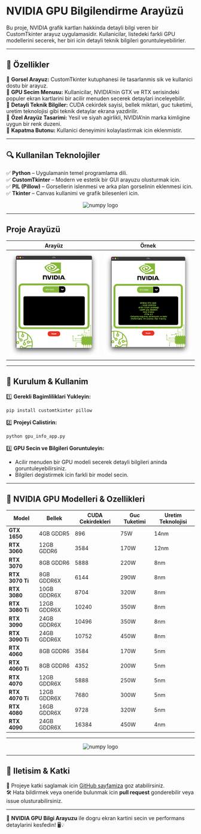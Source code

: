 # NVIDIA GPU Bilgilendirme Arayüzü

Bu proje, NVIDIA grafik kartları hakkinda detayli bilgi veren bir CustomTkinter arayuz uygulamasidir. Kullanicilar, listedeki farkli GPU modellerini secerek, her biri icin detayli teknik bilgileri goruntuleyebilirler.  

---

## 📌 **Özellikler**  

🔹 **Gorsel Arayuz:** CustomTkinter kutuphanesi ile tasarlanmis sik ve kullanici dostu bir arayuz.  
🔹 **GPU Secim Menusu:** Kullanicilar, NVIDIA’nin GTX ve RTX serisindeki populer ekran kartlarini bir acilir menuden secerek detaylari inceleyebilir.  
🔹 **Detayli Teknik Bilgiler:** CUDA cekirdek sayisi, bellek miktari, guc tuketimi, uretim teknolojisi gibi teknik detaylar ekrana yazdirilir.  
🔹 **Özel Arayüz Tasarimi:** Yesil ve siyah agirlikli, NVIDIA’nin marka kimligine uygun bir renk duzeni.  
🔹 **Kapatma Butonu:** Kullanici deneyimini kolaylastirmak icin eklenmistir.  

---

## 🔍 **Kullanilan Teknolojiler**  

✅ **Python** – Uygulamanin temel programlama dili.  
✅ **CustomTkinter** – Modern ve estetik bir GUI arayuzu olusturmak icin.  
✅ **PIL (Pillow)** – Gorsellerin islenmesi ve arka plan gorselinin eklenmesi icin.  
✅ **Tkinter** – Canvas kullanimi ve grafik bilesenleri icin.  



<div align="Center">
  <img src="https://miro.medium.com/v2/resize:fit:1200/1*sAkjy0szVOfoTBLde76vlw.gif" height="300" alt="numpy logo"  />
 </div>





---
## Proje Arayüzü 

| Arayüz  |Örnek |
|---------|--------|
| ![Heatmap](https://github.com/realmir1/Nvidia/blob/main/Ekran%20Resmi%202025-02-11%2014.05.48.png?raw=true) | ![GUI](https://github.com/realmir1/Nvidia/blob/main/Ekran%20Resmi%202025-02-11%2014.06.00.png?raw=true) |





---

## 💾 **Kurulum & Kullanim**  

1️⃣ **Gerekli Bagimliliklari Yukleyin:**  
```bash
pip install customtkinter pillow
```  

2️⃣ **Projeyi Calistirin:**  
```bash
python gpu_info_app.py
```  

3️⃣ **GPU Secin ve Bilgileri Goruntuleyin:**  
- Acilir menuden bir GPU modeli secerek detayli bilgileri aninda goruntuleyebilirsiniz.  
- Bilgileri degistirmek icin farkli bir model secin.  

---

## 🚀 **NVIDIA GPU Modelleri & Ozellikleri**  

| **Model**        | **Bellek**  | **CUDA Cekirdekleri** | **Guc Tuketimi** | **Uretim Teknolojisi** |
|------------------|------------|----------------------|------------------|------------------------|
| **GTX 1650**     | 4GB GDDR5  | 896                  | 75W              | 14nm                   |
| **RTX 3060**     | 12GB GDDR6 | 3584                 | 170W             | 12nm                   |
| **RTX 3070**     | 8GB GDDR6  | 5888                 | 220W             | 8nm                    |
| **RTX 3070 Ti**  | 8GB GDDR6X | 6144                 | 290W             | 8nm                    |
| **RTX 3080**     | 10GB GDDR6X| 8704                 | 320W             | 8nm                    |
| **RTX 3080 Ti**  | 12GB GDDR6X| 10240                | 350W             | 8nm                    |
| **RTX 3090**     | 24GB GDDR6X| 10496                | 350W             | 8nm                    |
| **RTX 3090 Ti**  | 24GB GDDR6X| 10752                | 450W             | 8nm                    |
| **RTX 4060**     | 8GB GDDR6  | 3584                 | 170W             | 5nm                    |
| **RTX 4060 Ti**  | 8GB GDDR6  | 4352                 | 200W             | 5nm                    |
| **RTX 4070**     | 12GB GDDR6X| 5888                 | 250W             | 5nm                    |
| **RTX 4070 Ti**  | 12GB GDDR6X| 7680                 | 300W             | 5nm                    |
| **RTX 4080**     | 16GB GDDR6X| 9728                 | 320W             | 5nm                    |
| **RTX 4090**     | 24GB GDDR6X| 16384                | 450W             | 4nm                    |

---

<div align="Center">
  <img src="https://cdn.pixabay.com/animation/2024/09/23/11/22/11-22-19-259_512.gif" height="300" width="700" alt="numpy logo"  />
 </div>
 
---

## 📩 **Iletisim & Katki**  

📌 Projeye katki saglamak icin [GitHub sayfamiza](https://github.com/) goz atabilirsiniz.  
🛠️ Hata bildirmek veya oneride bulunmak icin **pull request** gonderebilir veya issue olusturabilirsiniz.  

---

🚀 **NVIDIA GPU Bilgi Arayuzu** ile dogru ekran kartini secin ve performans detaylarini kesfedin! 🖥️💡

